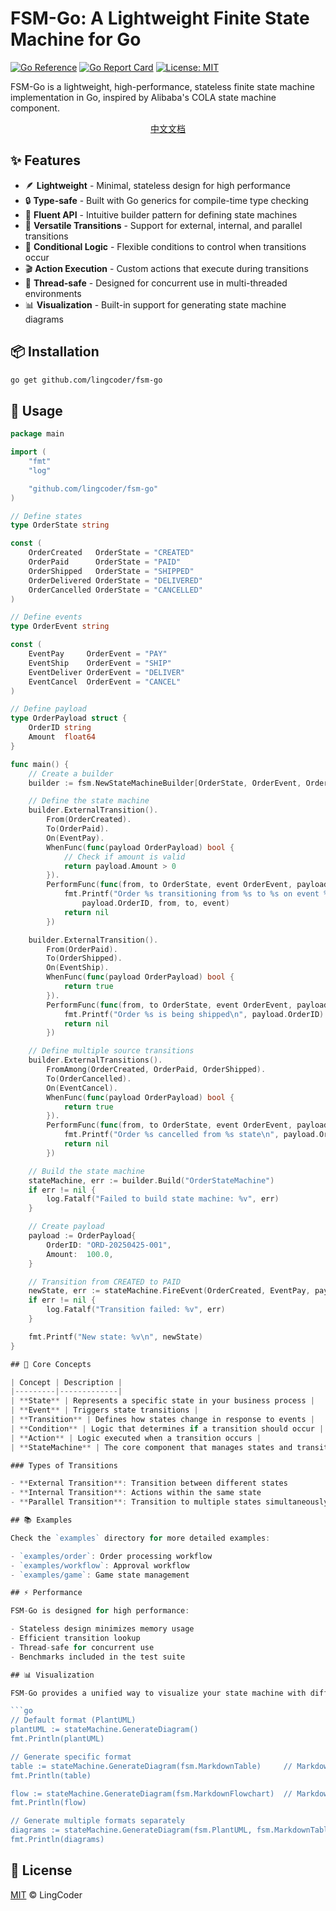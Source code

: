 # FSM-Go: A Lightweight Finite State Machine for Go

[![Go Reference](https://pkg.go.dev/badge/github.com/lingcoder/fsm-go.svg)](https://pkg.go.dev/github.com/lingcoder/fsm-go)
[![Go Report Card](https://goreportcard.com/badge/github.com/lingcoder/fsm-go)](https://goreportcard.com/report/github.com/lingcoder/fsm-go)
[![License: MIT](https://img.shields.io/badge/License-MIT-yellow.svg)](https://opensource.org/licenses/MIT)

FSM-Go is a lightweight, high-performance, stateless finite state machine implementation in Go, inspired by Alibaba's COLA state machine component.

<p align="center">
  <a href="README-zh.md">中文文档</a>
</p>

## ✨ Features

- 🪶 **Lightweight** - Minimal, stateless design for high performance
- 🔒 **Type-safe** - Built with Go generics for compile-time type checking
- 🔄 **Fluent API** - Intuitive builder pattern for defining state machines
- 🔀 **Versatile Transitions** - Support for external, internal, and parallel transitions
- 🧪 **Conditional Logic** - Flexible conditions to control when transitions occur
- 🎬 **Action Execution** - Custom actions that execute during transitions
- 🔄 **Thread-safe** - Designed for concurrent use in multi-threaded environments
- 📊 **Visualization** - Built-in support for generating state machine diagrams

## 📦 Installation

```bash
go get github.com/lingcoder/fsm-go
```

## 🚀 Usage

```go
package main

import (
	"fmt"
	"log"

	"github.com/lingcoder/fsm-go"
)

// Define states
type OrderState string

const (
	OrderCreated   OrderState = "CREATED"
	OrderPaid      OrderState = "PAID"
	OrderShipped   OrderState = "SHIPPED"
	OrderDelivered OrderState = "DELIVERED"
	OrderCancelled OrderState = "CANCELLED"
)

// Define events
type OrderEvent string

const (
	EventPay     OrderEvent = "PAY"
	EventShip    OrderEvent = "SHIP"
	EventDeliver OrderEvent = "DELIVER"
	EventCancel  OrderEvent = "CANCEL"
)

// Define payload
type OrderPayload struct {
	OrderID string
	Amount  float64
}

func main() {
	// Create a builder
	builder := fsm.NewStateMachineBuilder[OrderState, OrderEvent, OrderPayload]()

	// Define the state machine
	builder.ExternalTransition().
		From(OrderCreated).
		To(OrderPaid).
		On(EventPay).
		WhenFunc(func(payload OrderPayload) bool {
			// Check if amount is valid
			return payload.Amount > 0
		}).
		PerformFunc(func(from, to OrderState, event OrderEvent, payload OrderPayload) error {
			fmt.Printf("Order %s transitioning from %s to %s on event %s\n",
				payload.OrderID, from, to, event)
			return nil
		})

	builder.ExternalTransition().
		From(OrderPaid).
		To(OrderShipped).
		On(EventShip).
		WhenFunc(func(payload OrderPayload) bool {
			return true
		}).
		PerformFunc(func(from, to OrderState, event OrderEvent, payload OrderPayload) error {
			fmt.Printf("Order %s is being shipped\n", payload.OrderID)
			return nil
		})

	// Define multiple source transitions
	builder.ExternalTransitions().
		FromAmong(OrderCreated, OrderPaid, OrderShipped).
		To(OrderCancelled).
		On(EventCancel).
		WhenFunc(func(payload OrderPayload) bool {
			return true
		}).
		PerformFunc(func(from, to OrderState, event OrderEvent, payload OrderPayload) error {
			fmt.Printf("Order %s cancelled from %s state\n", payload.OrderID, from)
			return nil
		})

	// Build the state machine
	stateMachine, err := builder.Build("OrderStateMachine")
	if err != nil {
		log.Fatalf("Failed to build state machine: %v", err)
	}

	// Create payload
	payload := OrderPayload{
		OrderID: "ORD-20250425-001",
		Amount:  100.0,
	}

	// Transition from CREATED to PAID
	newState, err := stateMachine.FireEvent(OrderCreated, EventPay, payload)
	if err != nil {
		log.Fatalf("Transition failed: %v", err)
	}

	fmt.Printf("New state: %v\n", newState)
}

## 🧩 Core Concepts

| Concept | Description |
|---------|-------------|
| **State** | Represents a specific state in your business process |
| **Event** | Triggers state transitions |
| **Transition** | Defines how states change in response to events |
| **Condition** | Logic that determines if a transition should occur |
| **Action** | Logic executed when a transition occurs |
| **StateMachine** | The core component that manages states and transitions |

### Types of Transitions

- **External Transition**: Transition between different states
- **Internal Transition**: Actions within the same state
- **Parallel Transition**: Transition to multiple states simultaneously

## 📚 Examples

Check the `examples` directory for more detailed examples:

- `examples/order`: Order processing workflow
- `examples/workflow`: Approval workflow
- `examples/game`: Game state management

## ⚡ Performance

FSM-Go is designed for high performance:

- Stateless design minimizes memory usage
- Efficient transition lookup
- Thread-safe for concurrent use
- Benchmarks included in the test suite

## 📊 Visualization

FSM-Go provides a unified way to visualize your state machine with different formats:

```go
// Default format (PlantUML)
plantUML := stateMachine.GenerateDiagram()
fmt.Println(plantUML)

// Generate specific format
table := stateMachine.GenerateDiagram(fsm.MarkdownTable)     // Markdown table format
fmt.Println(table)

flow := stateMachine.GenerateDiagram(fsm.MarkdownFlowchart)  // Markdown flowchart format
fmt.Println(flow)

// Generate multiple formats separately
diagrams := stateMachine.GenerateDiagram(fsm.PlantUML, fsm.MarkdownTable, fsm.MarkdownFlowchart, fsm.MarkdownStateDiagram)
fmt.Println(diagrams)
```

## 📄 License

[MIT](LICENSE) © LingCoder
